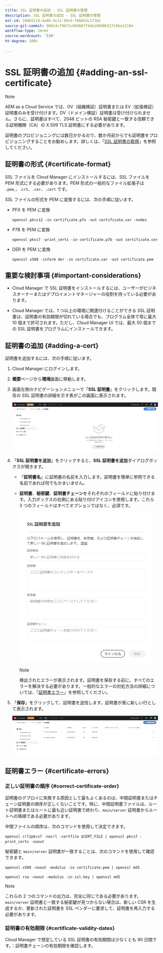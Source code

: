 ```yaml
---
title: SSL 証明書の追加 - SSL 証明書の管理
description: SSL 証明書の追加 - SSL 証明書の管理
exl-id: 104b5119-4a8b-4c13-99c6-f866b3c173b2
source-git-commit: 90de3cf9bf1c949667f4de109d0b517c6be22184
workflow-type: tm+mt
source-wordcount: '539'
ht-degree: 100%

---
```


# SSL 証明書の追加 {#adding-an-ssl-certificate}

>[!NOTE]
>AEM as a Cloud Service では、OV（組織検証）証明書または EV（拡張検証）証明書のみを受け付けます。DV（ドメイン検証）証明書は受け付けられません。さらに、証明書はすべて、2048 ビットの RSA 秘密鍵と一致する信頼できる証明機関（CA）の X.509 TLS 証明書にする必要があります。

証明書のプロビジョニングには数日かかるので、数か月前からでも証明書をプロビジョニングすることをお勧めします。詳しくは、「[SSL 証明書の取得](/help/implementing/cloud-manager/managing-ssl-certifications/get-ssl-certificate.md)」を参照してください。

## 証明書の形式 {#certificate-format}

SSL ファイルを Cloud Manager にインストールするには、SSL ファイルを PEM 形式にする必要があります。PEM 形式の一般的なファイル拡張子は `.pem,`、.`crt`、`.cer`、`.cert` です。

SSL ファイルの形式を PEM に変換するには、次の手順に従います。

* PFX を PEM に変換

   `openssl pkcs12 -in certificate.pfx -out certificate.cer -nodes`

* P7B を PEM に変換

   `openssl pkcs7 -print_certs -in certificate.p7b -out certificate.cer`

* DER を PEM に変換

   `openssl x509 -inform der -in certificate.cer -out certificate.pem`

## 重要な検討事項 {#important-considerations}

* Cloud Manager で SSL 証明書をインストールするには、ユーザーがビジネスオーナーまたはデプロイメントマネージャーの役割を持っている必要があります。

* Cloud Manager では、1 つ以上の環境に関連付けることができる SSL 証明書は、証明書の有効期限が切れている場合でも、プログラム全体で常に最大 10 個まで許可されます。ただし、Cloud Manager UI では、最大 50 個までの SSL 証明書をプログラムにインストールできます。

## 証明書の追加 {#adding-a-cert}

証明書を追加するには、次の手順に従います。

1. Cloud Manager にログインします。
1. **概要**&#x200B;ページから&#x200B;**環境**&#x200B;画面に移動します。
1. 画面左側のナビゲーションメニューで「**SSL 証明書**」をクリックします。既存の SSL 証明書の詳細を示す表がこの画面に表示されます。

   ![](/help/implementing/cloud-manager/assets/ssl/ssl-cert-1.png)

1. 「**SSL 証明書を追加**」をクリックすると、**SSL 証明書を追加**&#x200B;ダイアログボックスが開きます。

   * 「**証明書名**」に証明書の名前を入力します。証明書を簡単に参照できる名前であれば何でもかまいません。
   * **証明書**、**秘密鍵**、**証明書チェーン**&#x200B;をそれぞれのフィールドに貼り付けます。入力ボックスの右側にある貼り付けアイコンを使用します。これら 3 つのフィールドはすべてオプションではなく、必須です。

      ![](/help/implementing/cloud-manager/assets/ssl/ssl-cert-02.png)


      >[!NOTE]
      >検出されたエラーが表示されます。証明書を保存する前に、すべてのエラーを解決する必要があります。一般的なエラーの対処方法の詳細については、「[証明書エラー](#certificate-errors)」を参照してください。

1. 「**保存**」をクリックして、証明書を送信します。証明書が表に新しい行として表示されます。

   ![](/help/implementing/cloud-manager/assets/ssl/ssl-cert-3.png)

## 証明書エラー {#certificate-errors}

### 正しい証明書の順序 {#correct-certificate-order}

証明書のデプロイに失敗する原因として最もよくあるのは、中間証明書またはチェーン証明書の順序が正しくないことです。特に、中間証明書ファイルは、ルート証明書またはルートに最も近い証明書で終わり、`main/server` 証明書からルートへの降順である必要があります。

中間ファイルの順序は、次のコマンドを使用して決定できます。

`openssl crl2pkcs7 -nocrl -certfile $CERT_FILE | openssl pkcs7 -print_certs -noout`

秘密鍵と `main/server` 証明書が一致することは、次のコマンドを使用して確認できます。

`openssl x509 -noout -modulus -in certificate.pem | openssl md5`

`openssl rsa -noout -modulus -in ssl.key | openssl md5`

>[!NOTE]
>これらの 2 つのコマンドの出力は、完全に同じである必要があります。`main/server` 証明書と一致する秘密鍵が見つからない場合は、新しい CSR を生成するか、更新された証明書を SSL ベンダーに要求して、証明書を再入力する必要があります。

### 証明書の有効期限 {#certificate-validity-dates}

Cloud Manager で想定している SSL 証明書の有効期間は少なくとも 90 日間です。：証明書チェーンの有効期限を確認します。
